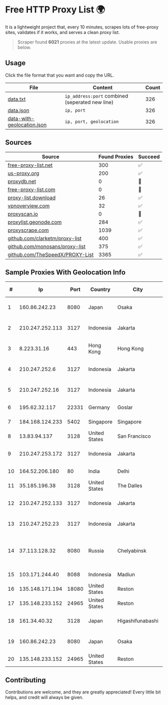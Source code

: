 
# Free HTTP Proxy List 🌍

It is a lightweight project that, every 10 minutes, scrapes lots of free-proxy sites, validates if it works, and serves a clean proxy list.


> Scraper found **6021** proxies at the latest update. Usable proxies are below.

## Usage

Click the file format that you want and copy the URL.


|File|Content|Count|
|----|-------|-----|
|[data.txt](https://raw.githubusercontent.com/themiralay/Proxy-List-World/master/data.txt)|`ip_address:port` combined (seperated new line)|326|
|[data.json](https://raw.githubusercontent.com/themiralay/Proxy-List-World/master/data.json)|`ip, port`|326|
|[data-with-geolocation.json](https://raw.githubusercontent.com/themiralay/Proxy-List-World/master/data-with-geolocation.json)|`ip, port, geolocation`|326|

## Sources

|Source|Found Proxies|Succeed|
|------|-------------|-------|
|[free-proxy-list.net](https://free-proxy-list.net)|300|✅|
|[us-proxy.org](https://www.us-proxy.org)|200|✅|
|[proxydb.net](http://proxydb.net)|0|🚫|
|[free-proxy-list.com](https://free-proxy-list.com/?page=&port=&type%5B%5D=http&type%5B%5D=https&up_time=0&search=Search)|0|🚫|
|[proxy-list.download](https://www.proxy-list.download/HTTP)|26|✅|
|[vpnoverview.com](https://vpnoverview.com/privacy/anonymous-browsing/free-proxy-servers)|32|✅|
|[proxyscan.io](https://www.proxyscan.io)|0|🚫|
|[proxylist.geonode.com](https://proxylist.geonode.com/api/proxy-list?limit=300&page=1&sort_by=lastChecked&sort_type=desc&protocols=http,https)|284|✅|
|[proxyscrape.com](https://api.proxyscrape.com/v2/?request=displayproxies&protocol=http&timeout=10000&country=all&ssl=all&anonymity=all)|1039|✅|
|[github.com/clarketm/proxy-list](https://raw.githubusercontent.com/clarketm/proxy-list/master/proxy-list-raw.txt)|400|✅|
|[github.com/monosans/proxy-list](https://raw.githubusercontent.com/monosans/proxy-list/main/proxies/http.txt)|375|✅|
|[github.com/TheSpeedX/PROXY-List](https://raw.githubusercontent.com/TheSpeedX/PROXY-List/master/http.txt)|3365|✅|


## Sample Proxies With Geolocation Info

|#|Ip|Port|Country|City|Internet Service Provider|
|-|--|----|-------|----|-------------------------|
|1|160.86.242.23|8080|Japan|Osaka|Sony Network Communications Inc|
|2|210.247.252.113|3127|Indonesia|Jakarta|PT Poros Network Nusantara|
|3|8.223.31.16|443|Hong Kong|Hong Kong|Alibaba (US) Technology Co., Ltd.|
|4|210.247.252.6|3127|Indonesia|Jakarta|PT Poros Network Nusantara|
|5|210.247.252.16|3127|Indonesia|Jakarta|PT Poros Network Nusantara|
|6|195.62.32.117|22331|Germany|Goslar|PIO-Hosting GmbH|
|7|184.168.124.233|5402|Singapore|Singapore|GoDaddy.com, LLC|
|8|13.83.94.137|3128|United States|San Francisco|Microsoft Corporation|
|9|210.247.253.172|3127|Indonesia|Jakarta|PT Cybertechtonic Pratama|
|10|164.52.206.180|80|India|Delhi|E2E Networks Limited|
|11|35.185.196.38|3128|United States|The Dalles|Google LLC|
|12|210.247.252.133|3127|Indonesia|Jakarta|PT Poros Network Nusantara|
|13|210.247.252.23|3127|Indonesia|Jakarta|PT Poros Network Nusantara|
|14|37.113.128.32|8080|Russia|Chelyabinsk|CJSC "ER-Telecom Holding" Chelyabinsk branch|
|15|103.171.244.40|8088|Indonesia|Madiun|PT Data Arta Sedaya|
|16|135.148.171.194|18080|United States|Reston|OVH SAS|
|17|135.148.233.152|24965|United States|Reston|OVH SAS|
|18|161.34.40.32|3128|Japan|Higashifunabashi|NTT PC Communications, Inc.|
|19|160.86.242.23|8080|Japan|Osaka|Sony Network Communications Inc|
|20|135.148.233.152|24965|United States|Reston|OVH SAS|



## Contributing

Contributions are welcome, and they are greatly appreciated! Every
little bit helps, and credit will always be given.

